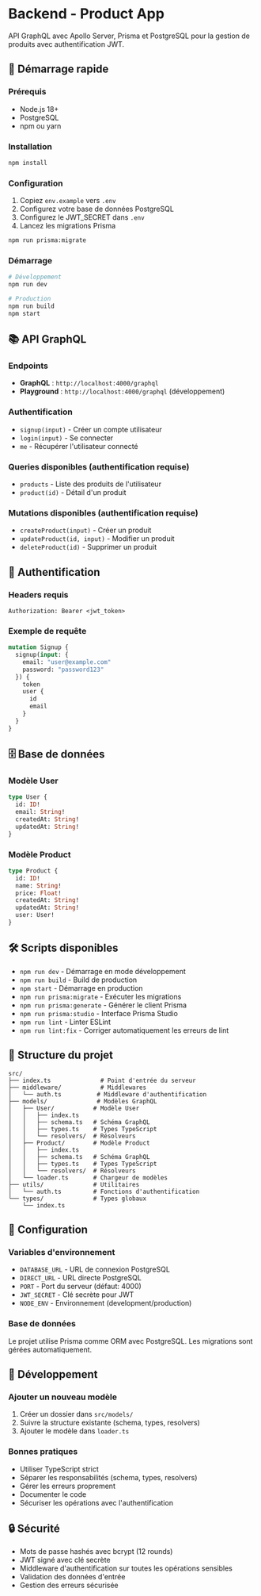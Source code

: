 # Backend - Product App

API GraphQL avec Apollo Server, Prisma et PostgreSQL pour la gestion de produits avec authentification JWT.

## 🚀 Démarrage rapide

### Prérequis
- Node.js 18+
- PostgreSQL
- npm ou yarn

### Installation
```bash
npm install
```

### Configuration
1. Copiez `env.example` vers `.env`
2. Configurez votre base de données PostgreSQL
3. Configurez le JWT_SECRET dans `.env`
4. Lancez les migrations Prisma

```bash
npm run prisma:migrate
```

### Démarrage
```bash
# Développement
npm run dev

# Production
npm run build
npm start
```

## 📚 API GraphQL

### Endpoints
- **GraphQL** : `http://localhost:4000/graphql`
- **Playground** : `http://localhost:4000/graphql` (développement)

### Authentification
- `signup(input)` - Créer un compte utilisateur
- `login(input)` - Se connecter
- `me` - Récupérer l'utilisateur connecté

### Queries disponibles (authentification requise)
- `products` - Liste des produits de l'utilisateur
- `product(id)` - Détail d'un produit

### Mutations disponibles (authentification requise)
- `createProduct(input)` - Créer un produit
- `updateProduct(id, input)` - Modifier un produit
- `deleteProduct(id)` - Supprimer un produit

## 🔐 Authentification

### Headers requis
```http
Authorization: Bearer <jwt_token>
```

### Exemple de requête
```graphql
mutation Signup {
  signup(input: {
    email: "user@example.com"
    password: "password123"
  }) {
    token
    user {
      id
      email
    }
  }
}
```

## 🗄️ Base de données

### Modèle User
```graphql
type User {
  id: ID!
  email: String!
  createdAt: String!
  updatedAt: String!
}
```

### Modèle Product
```graphql
type Product {
  id: ID!
  name: String!
  price: Float!
  createdAt: String!
  updatedAt: String!
  user: User!
}
```

## 🛠️ Scripts disponibles

- `npm run dev` - Démarrage en mode développement
- `npm run build` - Build de production
- `npm start` - Démarrage en production
- `npm run prisma:migrate` - Exécuter les migrations
- `npm run prisma:generate` - Générer le client Prisma
- `npm run prisma:studio` - Interface Prisma Studio
- `npm run lint` - Linter ESLint
- `npm run lint:fix` - Corriger automatiquement les erreurs de lint

## 📁 Structure du projet

```
src/
├── index.ts              # Point d'entrée du serveur
├── middleware/           # Middlewares
│   └── auth.ts          # Middleware d'authentification
├── models/              # Modèles GraphQL
│   ├── User/           # Modèle User
│   │   ├── index.ts
│   │   ├── schema.ts   # Schéma GraphQL
│   │   ├── types.ts    # Types TypeScript
│   │   └── resolvers/  # Résolveurs
│   ├── Product/        # Modèle Product
│   │   ├── index.ts
│   │   ├── schema.ts   # Schéma GraphQL
│   │   ├── types.ts    # Types TypeScript
│   │   └── resolvers/  # Résolveurs
│   └── loader.ts       # Chargeur de modèles
├── utils/              # Utilitaires
│   └── auth.ts         # Fonctions d'authentification
└── types/              # Types globaux
    └── index.ts
```

## 🔧 Configuration

### Variables d'environnement
- `DATABASE_URL` - URL de connexion PostgreSQL
- `DIRECT_URL` - URL directe PostgreSQL
- `PORT` - Port du serveur (défaut: 4000)
- `JWT_SECRET` - Clé secrète pour JWT
- `NODE_ENV` - Environnement (development/production)

### Base de données
Le projet utilise Prisma comme ORM avec PostgreSQL. Les migrations sont gérées automatiquement.

## 📝 Développement

### Ajouter un nouveau modèle
1. Créer un dossier dans `src/models/`
2. Suivre la structure existante (schema, types, resolvers)
3. Ajouter le modèle dans `loader.ts`

### Bonnes pratiques
- Utiliser TypeScript strict
- Séparer les responsabilités (schema, types, resolvers)
- Gérer les erreurs proprement
- Documenter le code
- Sécuriser les opérations avec l'authentification

## 🔒 Sécurité

- Mots de passe hashés avec bcrypt (12 rounds)
- JWT signé avec clé secrète
- Middleware d'authentification sur toutes les opérations sensibles
- Validation des données d'entrée
- Gestion des erreurs sécurisée